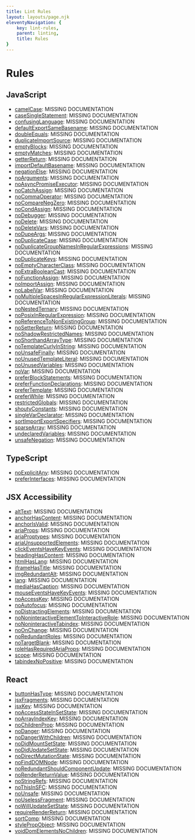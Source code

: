 ```yaml
---
title: Lint Rules
layout: layouts/page.njk
eleventyNavigation: {
	key: lint-rules,
	parent: linting,
	title: Rules
}
---
```


# Rules

<!-- EVERYTHING BELOW IS AUTOGENERATED. SEE SCRIPTS FOLDER FOR UPDATE SCRIPTS hash(9f32faf8757f7fd7c60d6bf41ac4d36c9e373578) -->

## JavaScript
- [camelCase](/docs/lint/rules/js/camelCase): MISSING DOCUMENTATION
- [caseSingleStatement](/docs/lint/rules/js/caseSingleStatement): MISSING DOCUMENTATION
- [confusingLanguage](/docs/lint/rules/js/confusingLanguage): MISSING DOCUMENTATION
- [defaultExportSameBasename](/docs/lint/rules/js/defaultExportSameBasename): MISSING DOCUMENTATION
- [doubleEquals](/docs/lint/rules/js/doubleEquals): MISSING DOCUMENTATION
- [duplicateImportSource](/docs/lint/rules/js/duplicateImportSource): MISSING DOCUMENTATION
- [emptyBlocks](/docs/lint/rules/js/emptyBlocks): MISSING DOCUMENTATION
- [emptyMatches](/docs/lint/rules/js/emptyMatches): MISSING DOCUMENTATION
- [getterReturn](/docs/lint/rules/js/getterReturn): MISSING DOCUMENTATION
- [importDefaultBasename](/docs/lint/rules/js/importDefaultBasename): MISSING DOCUMENTATION
- [negationElse](/docs/lint/rules/js/negationElse): MISSING DOCUMENTATION
- [noArguments](/docs/lint/rules/js/noArguments): MISSING DOCUMENTATION
- [noAsyncPromiseExecutor](/docs/lint/rules/js/noAsyncPromiseExecutor): MISSING DOCUMENTATION
- [noCatchAssign](/docs/lint/rules/js/noCatchAssign): MISSING DOCUMENTATION
- [noCommaOperator](/docs/lint/rules/js/noCommaOperator): MISSING DOCUMENTATION
- [noCompareNegZero](/docs/lint/rules/js/noCompareNegZero): MISSING DOCUMENTATION
- [noCondAssign](/docs/lint/rules/js/noCondAssign): MISSING DOCUMENTATION
- [noDebugger](/docs/lint/rules/js/noDebugger): MISSING DOCUMENTATION
- [noDelete](/docs/lint/rules/js/noDelete): MISSING DOCUMENTATION
- [noDeleteVars](/docs/lint/rules/js/noDeleteVars): MISSING DOCUMENTATION
- [noDupeArgs](/docs/lint/rules/js/noDupeArgs): MISSING DOCUMENTATION
- [noDuplicateCase](/docs/lint/rules/js/noDuplicateCase): MISSING DOCUMENTATION
- [noDuplicateGroupNamesInRegularExpressions](/docs/lint/rules/js/noDuplicateGroupNamesInRegularExpressions): MISSING DOCUMENTATION
- [noDuplicateKeys](/docs/lint/rules/js/noDuplicateKeys): MISSING DOCUMENTATION
- [noEmptyCharacterClass](/docs/lint/rules/js/noEmptyCharacterClass): MISSING DOCUMENTATION
- [noExtraBooleanCast](/docs/lint/rules/js/noExtraBooleanCast): MISSING DOCUMENTATION
- [noFunctionAssign](/docs/lint/rules/js/noFunctionAssign): MISSING DOCUMENTATION
- [noImportAssign](/docs/lint/rules/js/noImportAssign): MISSING DOCUMENTATION
- [noLabelVar](/docs/lint/rules/js/noLabelVar): MISSING DOCUMENTATION
- [noMultipleSpacesInRegularExpressionLiterals](/docs/lint/rules/js/noMultipleSpacesInRegularExpressionLiterals): MISSING DOCUMENTATION
- [noNestedTernary](/docs/lint/rules/js/noNestedTernary): MISSING DOCUMENTATION
- [noPosixInRegularExpression](/docs/lint/rules/js/noPosixInRegularExpression): MISSING DOCUMENTATION
- [noReferenceToNonExistingGroup](/docs/lint/rules/js/noReferenceToNonExistingGroup): MISSING DOCUMENTATION
- [noSetterReturn](/docs/lint/rules/js/noSetterReturn): MISSING DOCUMENTATION
- [noShadowRestrictedNames](/docs/lint/rules/js/noShadowRestrictedNames): MISSING DOCUMENTATION
- [noShorthandArrayType](/docs/lint/rules/js/noShorthandArrayType): MISSING DOCUMENTATION
- [noTemplateCurlyInString](/docs/lint/rules/js/noTemplateCurlyInString): MISSING DOCUMENTATION
- [noUnsafeFinally](/docs/lint/rules/js/noUnsafeFinally): MISSING DOCUMENTATION
- [noUnusedTemplateLiteral](/docs/lint/rules/js/noUnusedTemplateLiteral): MISSING DOCUMENTATION
- [noUnusedVariables](/docs/lint/rules/js/noUnusedVariables): MISSING DOCUMENTATION
- [noVar](/docs/lint/rules/js/noVar): MISSING DOCUMENTATION
- [preferBlockStatements](/docs/lint/rules/js/preferBlockStatements): MISSING DOCUMENTATION
- [preferFunctionDeclarations](/docs/lint/rules/js/preferFunctionDeclarations): MISSING DOCUMENTATION
- [preferTemplate](/docs/lint/rules/js/preferTemplate): MISSING DOCUMENTATION
- [preferWhile](/docs/lint/rules/js/preferWhile): MISSING DOCUMENTATION
- [restrictedGlobals](/docs/lint/rules/js/restrictedGlobals): MISSING DOCUMENTATION
- [shoutyConstants](/docs/lint/rules/js/shoutyConstants): MISSING DOCUMENTATION
- [singleVarDeclarator](/docs/lint/rules/js/singleVarDeclarator): MISSING DOCUMENTATION
- [sortImportExportSpecifiers](/docs/lint/rules/js/sortImportExportSpecifiers): MISSING DOCUMENTATION
- [sparseArray](/docs/lint/rules/js/sparseArray): MISSING DOCUMENTATION
- [undeclaredVariables](/docs/lint/rules/js/undeclaredVariables): MISSING DOCUMENTATION
- [unsafeNegation](/docs/lint/rules/js/unsafeNegation): MISSING DOCUMENTATION
## TypeScript
- [noExplicitAny](/docs/lint/rules/ts/noExplicitAny): MISSING DOCUMENTATION
- [preferInterfaces](/docs/lint/rules/ts/preferInterfaces): MISSING DOCUMENTATION
## JSX Accessibility
- [altText](/docs/lint/rules/jsx-a11y/altText): MISSING DOCUMENTATION
- [anchorHasContent](/docs/lint/rules/jsx-a11y/anchorHasContent): MISSING DOCUMENTATION
- [anchorIsValid](/docs/lint/rules/jsx-a11y/anchorIsValid): MISSING DOCUMENTATION
- [ariaProps](/docs/lint/rules/jsx-a11y/ariaProps): MISSING DOCUMENTATION
- [ariaProptypes](/docs/lint/rules/jsx-a11y/ariaProptypes): MISSING DOCUMENTATION
- [ariaUnsupportedElements](/docs/lint/rules/jsx-a11y/ariaUnsupportedElements): MISSING DOCUMENTATION
- [clickEventsHaveKeyEvents](/docs/lint/rules/jsx-a11y/clickEventsHaveKeyEvents): MISSING DOCUMENTATION
- [headingHasContent](/docs/lint/rules/jsx-a11y/headingHasContent): MISSING DOCUMENTATION
- [htmlHasLang](/docs/lint/rules/jsx-a11y/htmlHasLang): MISSING DOCUMENTATION
- [iframeHasTitle](/docs/lint/rules/jsx-a11y/iframeHasTitle): MISSING DOCUMENTATION
- [imgRedundantAlt](/docs/lint/rules/jsx-a11y/imgRedundantAlt): MISSING DOCUMENTATION
- [lang](/docs/lint/rules/jsx-a11y/lang): MISSING DOCUMENTATION
- [mediaHasCaption](/docs/lint/rules/jsx-a11y/mediaHasCaption): MISSING DOCUMENTATION
- [mouseEventsHaveKeyEvents](/docs/lint/rules/jsx-a11y/mouseEventsHaveKeyEvents): MISSING DOCUMENTATION
- [noAccessKey](/docs/lint/rules/jsx-a11y/noAccessKey): MISSING DOCUMENTATION
- [noAutofocus](/docs/lint/rules/jsx-a11y/noAutofocus): MISSING DOCUMENTATION
- [noDistractingElements](/docs/lint/rules/jsx-a11y/noDistractingElements): MISSING DOCUMENTATION
- [noNoninteractiveElementToInteractiveRole](/docs/lint/rules/jsx-a11y/noNoninteractiveElementToInteractiveRole): MISSING DOCUMENTATION
- [noNoninteractiveTabindex](/docs/lint/rules/jsx-a11y/noNoninteractiveTabindex): MISSING DOCUMENTATION
- [noOnChange](/docs/lint/rules/jsx-a11y/noOnChange): MISSING DOCUMENTATION
- [noRedundantRoles](/docs/lint/rules/jsx-a11y/noRedundantRoles): MISSING DOCUMENTATION
- [noTargetBlank](/docs/lint/rules/jsx-a11y/noTargetBlank): MISSING DOCUMENTATION
- [roleHasRequiredAriaProps](/docs/lint/rules/jsx-a11y/roleHasRequiredAriaProps): MISSING DOCUMENTATION
- [scope](/docs/lint/rules/jsx-a11y/scope): MISSING DOCUMENTATION
- [tabindexNoPositive](/docs/lint/rules/jsx-a11y/tabindexNoPositive): MISSING DOCUMENTATION
## React
- [buttonHasType](/docs/lint/rules/react/buttonHasType): MISSING DOCUMENTATION
- [jsxFragments](/docs/lint/rules/react/jsxFragments): MISSING DOCUMENTATION
- [jsxKey](/docs/lint/rules/react/jsxKey): MISSING DOCUMENTATION
- [noAccessStateInSetState](/docs/lint/rules/react/noAccessStateInSetState): MISSING DOCUMENTATION
- [noArrayIndexKey](/docs/lint/rules/react/noArrayIndexKey): MISSING DOCUMENTATION
- [noChildrenProp](/docs/lint/rules/react/noChildrenProp): MISSING DOCUMENTATION
- [noDanger](/docs/lint/rules/react/noDanger): MISSING DOCUMENTATION
- [noDangerWithChildren](/docs/lint/rules/react/noDangerWithChildren): MISSING DOCUMENTATION
- [noDidMountSetState](/docs/lint/rules/react/noDidMountSetState): MISSING DOCUMENTATION
- [noDidUpdateSetState](/docs/lint/rules/react/noDidUpdateSetState): MISSING DOCUMENTATION
- [noDirectMutationState](/docs/lint/rules/react/noDirectMutationState): MISSING DOCUMENTATION
- [noFindDOMNode](/docs/lint/rules/react/noFindDOMNode): MISSING DOCUMENTATION
- [noRedundantShouldComponentUpdate](/docs/lint/rules/react/noRedundantShouldComponentUpdate): MISSING DOCUMENTATION
- [noRenderReturnValue](/docs/lint/rules/react/noRenderReturnValue): MISSING DOCUMENTATION
- [noStringRefs](/docs/lint/rules/react/noStringRefs): MISSING DOCUMENTATION
- [noThisInSFC](/docs/lint/rules/react/noThisInSFC): MISSING DOCUMENTATION
- [noUnsafe](/docs/lint/rules/react/noUnsafe): MISSING DOCUMENTATION
- [noUselessFragment](/docs/lint/rules/react/noUselessFragment): MISSING DOCUMENTATION
- [noWillUpdateSetState](/docs/lint/rules/react/noWillUpdateSetState): MISSING DOCUMENTATION
- [requireRenderReturn](/docs/lint/rules/react/requireRenderReturn): MISSING DOCUMENTATION
- [sortComp](/docs/lint/rules/react/sortComp): MISSING DOCUMENTATION
- [stylePropObject](/docs/lint/rules/react/stylePropObject): MISSING DOCUMENTATION
- [voidDomElementsNoChildren](/docs/lint/rules/react/voidDomElementsNoChildren): MISSING DOCUMENTATION
